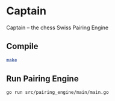 # Captain
Captain – the chess Swiss Pairing Engine

## Compile
```bash
make
```

## Run Pairing Engine
```bash
go run src/pairing_engine/main/main.go
```